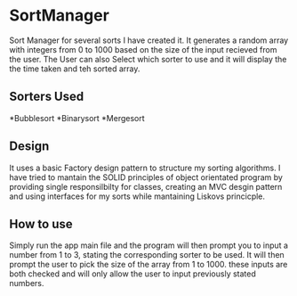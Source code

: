 # SortManager
Sort Manager for several sorts I have created it. It generates a random array with integers from 0 to 1000 based on the size of the input recieved from the user. The User can also Select which sorter to use and it will display the the time
taken and teh sorted array. 

## Sorters Used
*Bubblesort
*Binarysort
*Mergesort

## Design
It uses a basic Factory design pattern to structure my sorting algorithms. I have tried to mantain the SOLID principles of object orientated program by providing single responsilbilty for classes, creating an MVC desgin pattern and 
using interfaces for my sorts while mantaining Liskovs princicple. 

## How to use 
Simply run the app main file and the program will then prompt you to input a number from 1 to 3, stating the corresponding sorter to be used. It will then prompt the user to pick the size of the array from 1 to 1000.
these inputs are both checked and will only allow the user to input previously stated numbers. 

